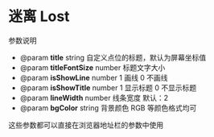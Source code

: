 # 迷离 Lost

参数说明

- @param **title**             string 自定义点位的标题，默认为屏幕坐标值
- @param **titleFontSize**     number 标题文字大小
- @param **isShowLine**        number 1 画线 0 不画线
- @param **isShowTitle**       number 1 显示标题 0 不显示标题
- @param **lineWidth**         number 线条宽度 默认：2
- @param **bgColor**           string 背景颜色 RGB 等颜色格式均可

这些参数都可以直接在浏览器地址栏的参数中使用


